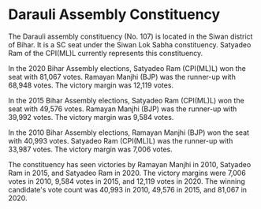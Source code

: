 # Darauli Assembly Constituency

The Darauli assembly constituency (No. 107) is located in the Siwan district of Bihar. It is a SC seat under the Siwan Lok Sabha constituency. Satyadeo Ram of the CPI(ML)L currently represents this constituency.

In the 2020 Bihar Assembly elections, Satyadeo Ram (CPI(ML)L) won the seat with 81,067 votes. Ramayan Manjhi (BJP) was the runner-up with 68,948 votes. The victory margin was 12,119 votes.

In the 2015 Bihar Assembly elections, Satyadeo Ram (CPI(ML)L) won the seat with 49,576 votes. Ramayan Manjhi (BJP) was the runner-up with 39,992 votes. The victory margin was 9,584 votes.

In the 2010 Bihar Assembly elections, Ramayan Manjhi (BJP) won the seat with 40,993 votes. Satyadeo Ram (CPI(ML)L) was the runner-up with 33,987 votes. The victory margin was 7,006 votes.

The constituency has seen victories by Ramayan Manjhi in 2010, Satyadeo Ram in 2015, and Satyadeo Ram in 2020. The victory margins were 7,006 votes in 2010, 9,584 votes in 2015, and 12,119 votes in 2020. The winning candidate's vote count was 40,993 in 2010, 49,576 in 2015, and 81,067 in 2020.
